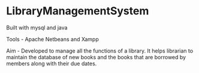 # LibraryManagementSystem

Built with mysql and java

Tools - Apache Netbeans and Xampp

Aim - Developed to manage all the functions of a library. It helps librarian to maintain the database of new books and the books that are borrowed by members along with their due dates.
